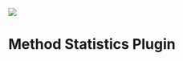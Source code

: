 ![](https://github.com/bbrockbernd/method_statistics/.github/workflows/gradle.yml/badge.svg)
# Method Statistics Plugin
